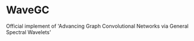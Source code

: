 # WaveGC
Official implement of 'Advancing Graph Convolutional Networks via General Spectral Wavelets'
